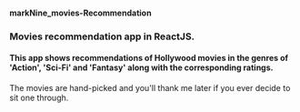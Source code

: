 #### markNine_movies-Recommendation
### Movies recommendation app in ReactJS.

#### This app shows recommendations of Hollywood movies in the genres of 'Action', 'Sci-Fi' and 'Fantasy' along with the corresponding ratings.

The movies are hand-picked and you'll thank me later if you ever decide to sit one through.
